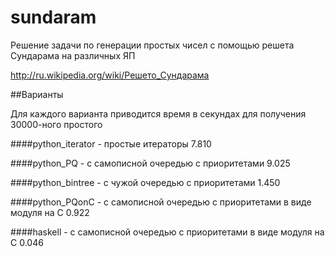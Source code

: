 sundaram
========

Решение задачи по генерации простых чисел с помощью решета Сундарама на различных ЯП

http://ru.wikipedia.org/wiki/Решето_Сундарама

##Варианты

Для каждого варианта приводится время в секундах для получения 30000-ного простого

####python_iterator - простые итераторы
7.810

####python_PQ - с самописной очередью с приоритетами
9.025

####python_bintree - с чужой очередью с приоритетами
1.450

####python_PQonC - с самописной очередью с приоритетами в виде модуля на C
0.922

####haskell - с самописной очередью с приоритетами в виде модуля на C
0.046